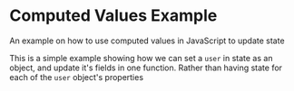 # Computed Values Example

An example on how to use computed values in JavaScript to update state

This is a simple example showing how we can set a `user` in state as an object, and update it's fields in one function. Rather than having state for each of the `user` object's properties
